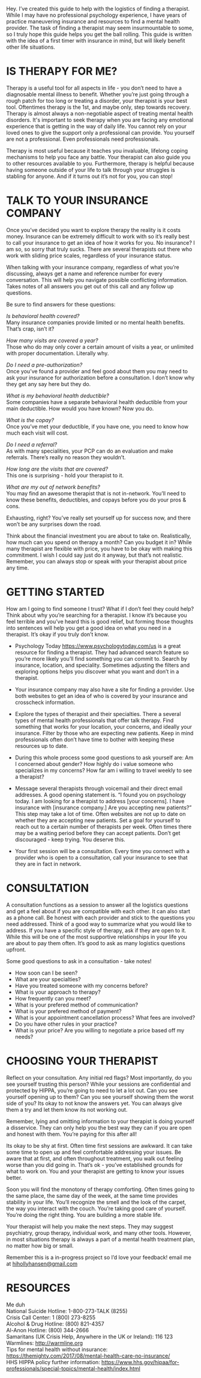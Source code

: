 Hey. I’ve created this guide to help with the logistics of finding a therapist. While I may have no professional psychology experience, I have years of practice maneuvering insurance and resources to find a mental health provider. The task of finding a therapist may seem insurmountable to some, so I truly hope this guide helps you get the ball rolling. This guide is written with the idea of a first timer with insurance in mind, but will likely benefit other life situations.

# IS THERAPY FOR ME?

Therapy is a useful tool for all aspects in life - you don’t need to have a diagnosable mental illness to benefit. Whether you’re just going through a rough patch for too long or treating a disorder, your therapist is your best tool. Oftentimes therapy is the 1st, and maybe only, step towards recovery. Therapy is almost always a non-negotiable aspect of treating mental health disorders. It's important to seek therapy when you are facing any emotional experience that is getting in the way of daily life. You cannot rely on your loved ones to give the support only a professional can provide. You yourself are not a professional. Even professionals need professionals.

Therapy is most useful because it teaches you invaluable, lifelong coping mechanisms to help you face any battle. Your therapist can also guide you to other resources available to you. Furthermore, therapy is helpful because having someone outside of your life to talk through your struggles is stabling for anyone. And if it turns out it’s not for you, you can stop!

# TALK TO YOUR INSURANCE COMPANY

Once you’ve decided you want to explore therapy the reality is it costs money. Insurance can be extremely difficult to work with so it’s really best to call your insurance to get an idea of how it works for you. No insurance? I am so, so sorry that truly sucks. There are several therapists out there who work with sliding price scales, regardless of your insurance status.

When talking with your insurance company, regardless of what you’re discussing, always get a name and reference number for every conversation. This will help you navigate possible conflicting information. Takes notes of all answers you get out of this call and any follow up questions.

Be sure to find answers for these questions:

_Is behavioral health covered?_  
Many insurance companies provide limited or no mental health benefits. That’s crap, isn’t it?

_How many visits are covered a year?_  
Those who do may only cover a certain amount of visits a year, or unlimited with proper documentation. Literally why.

_Do I need a pre-authorization?_  
Once you’ve found a provider and feel good about them you may need to ask your insurance for authorization before a consultation. I don’t know why they get any say here but they do.

_What is my behavioral health deductible?_  
Some companies have a separate behavioral health deductible from your main deductible. How would you have known? Now you do.

_What is the copay?_  
Once you’ve met your deductible, if you have one, you need to know how much each visit will cost.

_Do I need a referral?_  
As with many specialities, your PCP can do an evaluation and make referrals. There’s really no reason they wouldn’t.

_How long are the visits that are covered?_  
This one is surprising - hold your therapist to it.

_What are my out of network benefits?_  
You may find an awesome therapist that is not in-network. You’ll need to know these benefits, deductibles, and copays before you do your pros & cons.

Exhausting, right? You’ve really set yourself up for success now, and there won’t be any surprises down the road.

Think about the financial investment you are about to take on. Realistically, how much can you spend on therapy a month? Can you budget it in? While many therapist are flexible with price, you have to be okay with making this commitment. I wish I could say just do it anyway, but that’s not realistic. Remember, you can always stop or speak with your therapist about price any time.


# GETTING STARTED

How am I going to find someone I trust? What if I don’t feel they could help? Think about why you’re searching for a therapist. I know it’s because you feel terrible and you’ve heard this is good relief, but forming those thoughts into sentences will help you get a good idea on what you need in a therapist. It’s okay if you truly don’t know.

- Psychology Today <https://www.psychologytoday.com/us> is a great resource for finding a therapist. They had advanced search feature so you’re more likely you’ll find something you can commit to. Search by insurance, location, and speciality. Sometimes adjusting the filters and exploring options helps you discover what you want and don’t in a therapist.

- Your insurance company may also have a site for finding a provider. Use both websites to get an idea of who is covered by your insurance and crosscheck information.

- Explore the types of therapist and their specialties. There a several types of mental health professionals that offer talk therapy. Find something that works for your location, your concerns, and ideally your insurance. Filter by those who are expecting new patients. Keep in mind professionals often don’t have time to bother with keeping these resources up to date.

- During this whole process some good questions to ask yourself are: Am I concerned about gender? How highly do i value someone who specializes in my concerns? How far am i willing to travel weekly to see a therapist?

- Message several therapists through voicemail and their direct email addresses. A good opening statement is. “I found you on psychology today. I am looking for a therapist to address [your concerns]. I have insurance with [insurance company.] Are you accepting new patients?”  
This step may take a lot of time. Often websites are not up to date on whether they are accepting new patients. Set a goal for yourself to reach out to a certain number of therapists per week. Often times there may be a waiting period before they can accept patients. Don’t get discouraged - keep trying. You deserve this.

- Your first session will be a consultation. Every time you connect with a provider who is open to a consultation, call your insurance to see that they are in fact in network.



# CONSULTATION

A consultation functions as a session to answer all the logistics questions and get a feel about if you are compatible with each other. It can also start as a phone call. Be honest with each provider and stick to the questions you need addressed. Think of a good way to summarize what you would like to address. If you have a specific style of therapy, ask if they are open to it. While this will be one of the most supportive relationships in your life you are about to pay them often. It’s good to ask as many logistics questions upfront.

Some good questions to ask in a consultation - take notes!

- How soon can I be seen?
- What are your specialties? 
- Have you treated someone with my concerns before?
- What is your approach to therapy?
- How frequently can you meet?
- What is your prefered method of communication?
- What is your prefered method of payment?
- What is your appointment cancellation process? What fees are involved?
- Do you have other rules in your practice?
- What is your price? Are you willing to negotiate a price based off my needs?





# CHOOSING YOUR THERAPIST

Reflect on your consultation. Any initial red flags? Most importantly, do you see yourself trusting this person? While your sessions are confidential and protected by HIPPA, you’re going to need to let a lot out. Can you see yourself opening up to them? Can you see yourself showing them the worst side of you? Its okay to not know the answers yet. You can always give them a try and let them know its not working out.

Remember, lying and omitting information to your therapist is doing yourself a disservice. They can only help you the best way they can if you are open and honest with them. You’re paying for this after all!

Its okay to be shy at first. Often time first sessions are awkward. It can take some time to open up and feel comfortable addressing your issues. Be aware that at first, and often throughout treatment, you walk out feeling worse than you did going in. That’s ok - you’ve established grounds for what to work on. You and your therapist are getting to know your issues better.

Soon you will find the monotony of therapy comforting. Often times going to the same place, the same day of the week, at the same time provides stability in your life. You’ll recognize the smell and the look of the carpet, the way you interact with the couch. You’re taking good care of yourself. You’re doing the right thing. You are building a more stable life.

Your therapist will help you make the next steps. They may suggest psychiatry, group therapy, individual work, and many other tools. However, in most situations therapy is always a part of a mental health treatment plan, no matter how big or small.

Remember this is a in-progress project so I’d love your feedback! 
email me at hihollyhansen@gmail.com 




# RESOURCES

Me duh  
National Suicide Hotline: 1-800-273-TALK (8255)  
Crisis Call Center: 1 (800) 273-8255  
Alcohol & Drug Hotline: (800) 821-4357  
Al-Anon Hotline:  (800) 344-2666  
Samaritans (UK Crisis Help, Anywhere in the UK or Ireland): 116 123  
Warmlines: <http://warmline.org>     
Tips for mental health without insurance: <https://themighty.com/2017/08/mental-health-care-no-insurance/>       
HHS HIPPA policy further information: <https://www.hhs.gov/hipaa/for-professionals/special-topics/mental-health/index.html>     




